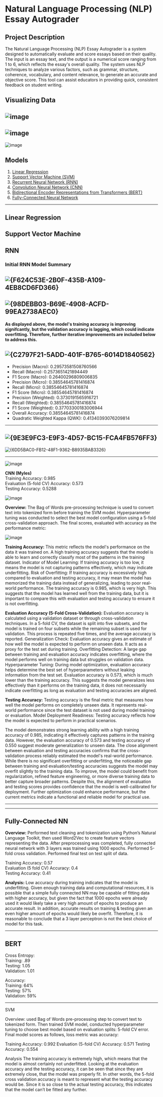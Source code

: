 # Natural Language Processing (NLP) Essay Autograder

## Project Description
The Natural Language Processing (NLP) Essay Autograder is a system designed to automatically evaluate and score essays based on their quality. The input is an essay text, and the output is a numerical score ranging from 1 to 6, which reflects the essay's overall quality. The system uses NLP techniques to analyze various factors, such as grammar, structure, coherence, vocabulary, and content relevance, to generate an accurate and objective score. This tool can assist educators in providing quick, consistent feedback on student writing.

## Visualizing Data
![image](https://github.com/user-attachments/assets/2cf5fa69-3b59-4118-9179-1f382e8ec287)
---
![image](https://github.com/user-attachments/assets/37d8a6c8-3646-4cec-bb2b-2ac97d98c505)
---
![image](https://github.com/user-attachments/assets/39d47aee-d9de-4514-9c4e-0d18f56eddf9)

## Models
1. [Linear Regression](#linear-regression)
2. [Support Vector Machine  (SVM)](#support-vector-machine)
3. [Recurrent Neural Network (RNN)](#rnn)
4. [Convolution Neural Network (CNN)](#cnn)
5. [Bidirectional Encoder Representations from Transformers (BERT)](#bert)
6. [Fully-Connected Neural Network](#fully-connected-nn)

---

## Linear Regression

## Support Vector Machine

## RNN
### Initial RNN Model Summary
![{F624C53E-2B0F-435B-A109-4EB8CD6FD366}](https://github.com/user-attachments/assets/4a4f9778-acad-4455-baf8-fc6acc3b401a)
---
![{98DEBB03-B69E-4908-ACFD-99EA2738AEC0}](https://github.com/user-attachments/assets/5814c0a6-ab1e-41a5-96a8-919206b45184)
---
#### As displayed above, the model's training accuracy is improving signifcantly, but the validation accuracy is lagging, which could indicate overfitting. Therefore, further iterative improvements are included below to address this.
![{C2797F21-5ADD-401F-B765-6014D1840562}](https://github.com/user-attachments/assets/13ca025e-9b2e-489f-a850-9b162c982235)
---
- Precision (Macro): 0.29573581508760566
- Recall (Macro): 0.2573651421894449
- F1 Score (Macro): 0.26400296809006835
- Precision (Micro): 0.38554645781416874
- Recall (Micro): 0.38554645781416874
- F1 Score (Micro): 0.38554645781416874
- Precision (Weighted): 0.3730191565916721
- Recall (Weighted): 0.38554645781416874
- F1 Score (Weighted): 0.37703300183006944
- Overall Accuracy: 0.38554645781416874
- Quadratic Weighted Kappa (QWK): 0.41340393076209814
---
![{9E3E9FC3-E9F3-4D57-BC15-FCA4FB576FF3}](https://github.com/user-attachments/assets/1adab5a1-707f-4e9b-ad94-f077accf3287)
---
![{6DD5BAC0-FB12-48F1-9362-B8935BAB3326}](https://github.com/user-attachments/assets/a94e066d-6f1a-4be0-b021-2024b2f713ea)

--------------------------------------------------------------------------------------------------------------------------------

![image](https://github.com/user-attachments/assets/562b6347-a542-456d-b565-e9219b4baf79)

**CNN (Myles)** <br>
Training Accuracy: 0.985 <br>
Evaluation (5-fold CV) Accuracy: 0.573 <br>
Testing Accuracy: 0.5288 <br>

![image](https://github.com/user-attachments/assets/ae4b1ce4-94a4-4697-b89d-dceac526808d)

**Overview:**
The Bag of Words pre-processing technique is used to convert text into tokenized form before training the SVM model. Hyperparameter tuning was conducted to select the best model configuration using a 5-fold cross-validation approach. The final scores, evaluated with accuracy as the performance metric:

![image](https://github.com/user-attachments/assets/22d1afa4-ba49-4780-b091-81714973e4d6)

**Training Accuracy:**
This metric reflects the model's performance on the data it was trained on. A high training accuracy suggests that the model is able to learn and correctly classify most of the patterns in the training dataset.
Indicator of Model Learning: If training accuracy is too low, it means the model is not capturing patterns effectively, which may indicate underfitting.
Risk of Overfitting: If training accuracy is excessively high compared to evaluation and testing accuracy, it may mean the model has memorized the training data instead of generalizing, leading to poor real-world performance.
The training accuracy is 0.985, which is very high. This suggests that the model has learned well from the training data, but it is important to compare this with evaluation and testing accuracy to ensure it is not overfitting.

**Evaluation Accuracy (5-Fold Cross-Validation):**
Evaluation accuracy is calculated using a validation dataset or through cross-validation techniques. In a 5-fold CV, the dataset is split into five subsets, and the model is trained on four subsets while the remaining subset is used for validation. This process is repeated five times, and the average accuracy is reported.
Generalization Check: Evaluation accuracy gives an estimate of how well the model is expected to perform on unseen data. It acts as a proxy for the test set during training.
Overfitting Detection: A large gap between training and evaluation accuracy indicates overfitting, where the model performs well on training data but struggles on validation data.
Hyperparameter Tuning: During model optimization, evaluation accuracy helps determine the best set of hyperparameters without leaking information from the test set.
Evaluation accuracy is 0.573, which is much lower than the training accuracy. This suggests the model generalizes less effectively than it performs on the training data, it does not necessarily indicate overfitting as long as evaluation and testing accuracies are aligned.

**Testing Accuracy:**
Testing accuracy is the final metric that measures how well the model performs on completely unseen data. It represents real-world performance since the test dataset is not used during model training or evaluation. Model Deployment Readiness: Testing accuracy reflects how the model is expected to perform in practical scenarios.

The model demonstrates strong learning ability with a high training accuracy of 0.985, indicating it effectively captures patterns in the training data. However, the evaluation accuracy of 0.573 and testing accuracy of 0.550 suggest moderate generalization to unseen data. The close alignment between evaluation and testing accuracies confirms that the cross-validation process reliably estimated the model's real-world performance. While there is no significant overfitting or underfitting, the noticeable gap between training and evaluation/testing accuracies suggests the model may overfit slightly to the training data. To improve, the model could benefit from regularization, refined feature engineering, or more diverse training data to better capture broader patterns. Despite this, the alignment of evaluation and testing scores provides confidence that the model is well-calibrated for deployment. Further optimization could enhance performance, but the current metrics indicate a functional and reliable model for practical use.

---------------------------------------------------------------------------------------------------------------------

---------------------------------------------------------------------------------------------------------------------

## Fully-Connected NN

**Overview:**
Performed text cleaning and tokenization using Python’s Natural Language Toolkit, then used Word2Vec to create feature vectors representing the data. After preprocessing was completed, fully connected neural network with 3 layers was trained using 1000 epochs. Performed 5-fold cross validation. Performed final test on test split of data.


Training Accuracy: 0.57 <br>
Evaluation (5 fold CV) Accuracy: 0.4 <br>
Testing Accuracy: 0.41 <br>

**Analysis:**
Low accuracy during training indicates that the model is underfitting. Given enough training data and computational resources, it is possible that a simple fully connected NN may be capable of fitting data with higher accuracy, but given the fact that 1000 epochs were already used it would likely take a very high amount of epochs to produce an accurate result. In addition, accurate results on training & testing given an even higher amount of epochs would likely be overfit. Therefore, it is reasonable to conclude that a 3 layer perceptron is not the best choice of model for this task.


---------------------------------------------------------------------------------------------------------------------



## BERT

Cross Entropy: <br>
Training: .89<br>
Testing: 1.05<br>
Validation: 1.01<br>

Accuracy: <br>
Training: 64% <br>
Testing: 57%<br>
Validation: 59% <br>

---------------

SVM

Overview: used Bag of Words pre-processing step to convert text to tokenized form. Then trained SVM model, conducted hyperparameter tuning to choose best model based on evaluation splits: 5-fold CV error. Final model scores as follows, loss metric was accuracy:


Training Accuracy: 0.992
Evaluation (5-fold CV) Accuracy: 0.571
Testing Accuracy: 0.554


Analysis
The training accuracy is extremely high, which means that the model is almost certainly not underfitted. Looking at the evaluation accuracy and the testing accuracy, it can be seen that since they are extremely close, that the model was properly fit. In other words, the 5-fold cross validation accuracy is meant to represent what the testing accuracy would be. Since it is so close to the actual testing accuracy, this indicates that the model can’t be fitted any further.
